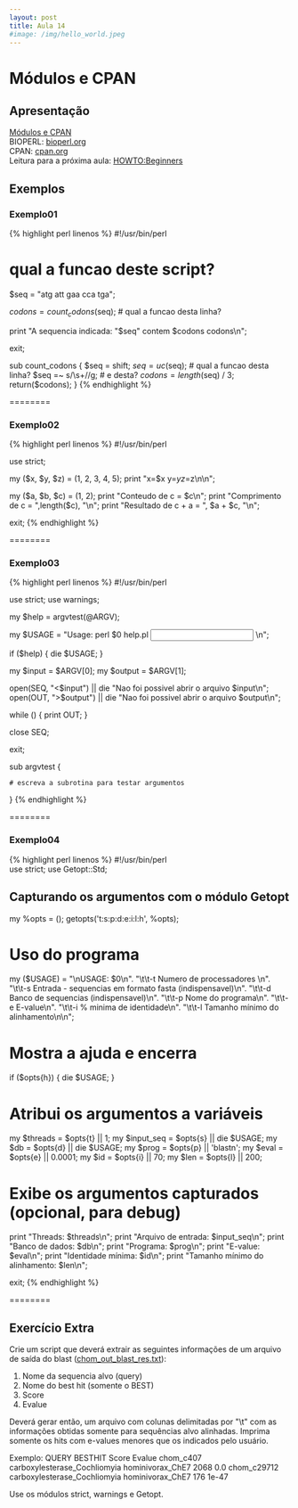 ```yaml
---
layout: post
title: Aula 14
#image: /img/hello_world.jpeg
---
```

# Módulos e CPAN 

## Apresentação
[Módulos e CPAN](/introprog2024/pdf/aula.pdf)  
BIOPERL: [bioperl.org](http://www.bioperl.org/)   
CPAN: [cpan.org](http://www.cpan.org)  
Leitura para a próxima aula: [HOWTO:Beginners](https://bioperl.org/howtos/Beginners_HOWTO.html)   

## Exemplos

### Exemplo01
{% highlight perl linenos %}
#!/usr/bin/perl 

# qual a funcao deste script?

$seq = "atg att gaa cca tga"; 

$codons = count_codons($seq); # qual a funcao desta linha? 

print "A sequencia indicada: \"$seq\" contem $codons codons\n";

exit;

sub count_codons { 
    $seq = shift; 
    $seq = uc($seq);  # qual a funcao desta linha? 
    $seq =~ s/\s+//g; # e desta?
    $codons = length($seq) / 3; 
    return($codons); 
}
{% endhighlight %}

========

### Exemplo02
{% highlight perl linenos %}
#!/usr/bin/perl 

use strict;

my ($x, $y, $z) = (1, 2, 3, 4, 5); 
print "x=$x y=$y z=$z\n\n";
  
my ($a, $b, $c) = (1, 2); 
print "Conteudo de c = $c\n"; 
print "Comprimento de c = ",length($c), "\n"; 
print "Resultado de c + a = ", $a + $c, "\n";

exit;
{% endhighlight %}

========

### Exemplo03
{% highlight perl linenos %}
#!/usr/bin/perl

use strict; use warnings; 

my $help = argvtest(\@ARGV);

my $USAGE = "Usage: perl $0 help.pl <input> <output>\n";

if ($help) {
    die $USAGE;
}

my $input  = $ARGV[0];
my $output = $ARGV[1];

open(SEQ, "<$input")  || die "Nao foi possivel abrir o arquivo $input\n";
open(OUT, ">$output") || die "Nao foi possivel abrir o arquivo $output\n";

while (<SEQ>) {
    print OUT; 
}

close SEQ;

exit;

sub argvtest {

    # escreva a subrotina para testar argumentos

} 
{% endhighlight %}

========

### Exemplo04
{% highlight perl linenos %}
#!/usr/bin/perl                 
use strict;
use Getopt::Std; 

## Capturando os argumentos com o módulo Getopt 
my %opts = ();
getopts('t:s:p:d:e:i:l:h', \%opts);

# Uso do programa
my ($USAGE) = "\nUSAGE: $0\n".
          "\t\t-t Numero de processadores \n".
          "\t\t-s Entrada - sequencias em formato fasta (indispensavel)\n".
          "\t\t-d Banco de sequencias (indispensavel)\n".
          "\t\t-p Nome do programa\n".
          "\t\t-e E-value\n".
          "\t\t-i % minima de identidade\n".
          "\t\t-l Tamanho mínimo do alinhamento\n\n";

# Mostra a ajuda e encerra
if ($opts{h}) {
    die $USAGE;
}

# Atribui os argumentos a variáveis
my $threads   = $opts{t} || 1;
my $input_seq = $opts{s} || die $USAGE;
my $db        = $opts{d} || die $USAGE; 
my $prog      = $opts{p} || 'blastn';
my $eval      = $opts{e} || 0.0001;
my $id        = $opts{i} || 70;
my $len       = $opts{l} || 200;

# Exibe os argumentos capturados (opcional, para debug)
print "Threads: $threads\n";
print "Arquivo de entrada: $input_seq\n";
print "Banco de dados: $db\n";
print "Programa: $prog\n";
print "E-value: $eval\n";
print "Identidade mínima: $id\n";
print "Tamanho mínimo do alinhamento: $len\n";

exit;
{% endhighlight %}

========

## Exercício Extra

Crie um script que deverá extrair as seguintes informações de um arquivo de saída do blast ([chom_out_blast_res.txt](/introprog2021/files/chom_out_blast_res.txt)):
1. Nome da sequencia alvo (query)
2. Nome do best hit (somente o BEST)
3. Score
4. Evalue

Deverá gerar então, um arquivo com colunas delimitadas por "\t" com as informações obtidas somente para sequências alvo alinhadas. Imprima somente os hits com e-values menores que os indicados pelo usuário.

Exemplo:
QUERY              BESTHIT                                           Score    Evalue
chom_c407          carboxylesterase_Cochliomyia hominivorax_ChE7     2068     0.0
chom_c29712        carboxylesterase_Cochliomyia hominivorax_ChE7     176      1e-47

Use os módulos strict, warnings e Getopt.



